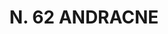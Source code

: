 ---
title: "N. 62 ANDRACNE"
plant-name: "N. 62"
plant-number: "062"
plant-xml: "/assets/xml/plant062.xml"
plant-img1: "/assets/img/plant062_verso.jpg"
plant-img2: "/assets/img/plant062.jpg"
plant-title: "N. 62 ANDRACNE"
plant-taxon-link: ""
plant-taxon-content: ""
layout: single-xml
---